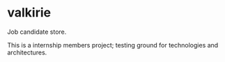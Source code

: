 # valkirie
Job candidate store.


This is a internship members project; testing ground for technologies and architectures.
